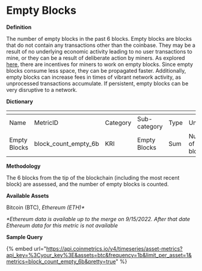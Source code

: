# Empty Blocks

**Definition**

The number of empty blocks in the past 6 blocks. Empty blocks are blocks that do not contain any transactions other than the coinbase. They may be a result of no underlying economic activity leading to no user transactions to mine, or they can be a result of deliberate action by miners. As explored [here](http://dspace.unive.it/handle/10579/15163), there are incentives for miners to work on empty blocks. Since empty blocks consume less space, they can be propagated faster. Additionally, empty blocks can increase fees in times of vibrant network activity, as unprocessed transactions accumulate. If persistent, empty blocks can be very disruptive to a network.

**Dictionary**

<table data-header-hidden><thead><tr><th width="173"></th><th width="213"></th><th width="110"></th><th width="143"></th><th></th><th width="174"></th><th></th></tr></thead><tbody><tr><td>Name</td><td>MetricID</td><td>Category</td><td>Sub-category</td><td>Type</td><td>Unit</td><td>Interval</td></tr><tr><td>Empty Blocks</td><td>block_count_empty_6b</td><td>KRI</td><td>Empty Blocks</td><td>Sum</td><td>Number of blocks</td><td>1 block</td></tr></tbody></table>

**Methodology**

The 6 blocks from the tip of the blockchain (including the most recent block) are assessed, and the number of empty blocks is counted.

**Available Assets**

Bitcoin (BTC), _Ethereum (ETH)\*_

_\*Ethereum data is available up to the merge on 9/15/2022. After that date Ethereum data for this metric is not available_

**Sample Query**

{% embed url="https://api.coinmetrics.io/v4/timeseries/asset-metrics?api_key=%3Cyour_key%3E&assets=btc&frequency=1b&limit_per_asset=1&metrics=block_count_empty_6b&pretty=true" %}
